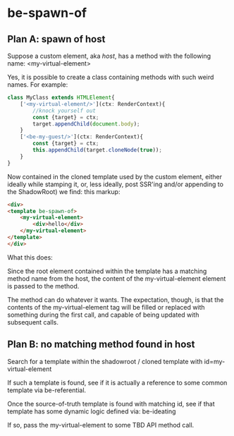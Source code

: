 # be-spawn-of

## Plan A:  spawn of host

Suppose a custom element, aka *host*, has a method with the following name: \<my-virtual-element>

Yes, it is possible to create a class containing methods with such weird names.  For example:

```TypeScript
class MyClass extends HTMLElement{
    ['<my-virtual-element/>'](ctx: RenderContext){
        //knock yourself out
        const {target} = ctx;
        target.appendChild(document.body);
    }
    ['<be-my-guest/>'](ctx: RenderContext){
        const {target} = ctx;
        this.appendChild(target.cloneNode(true));
    }
}
```

Now contained in the cloned template used by the custom element, either ideally while stamping it, or, less ideally, post SSR'ing and/or appending to the ShadowRoot) we find: this markup:

```html
<div>
<template be-spawn-of>
    <my-virtual-element>
        <div>hello</div>
    </my-virtual-element>
</template>
</div>
```

What this does:

Since the root element contained within the template has a matching method name from the host, the content of the my-virtual-element element is passed to the method.

The method can do whatever it wants.  The expectation, though, is that the contents of the my-virtual-element tag will be filled or replaced with something during the first call, and capable of being updated with subsequent calls.

## Plan B:  no matching method found in host

Search for a template within the shadowroot / cloned template with id=my-virtual-element

If such a template is found, see if it is actually a reference to some common template via be-referential.

Once the source-of-truth template is found with matching id, see if that template has some dynamic logic defined via:  be-ideating

If so, pass the my-virtual-element to some TBD API method call.




